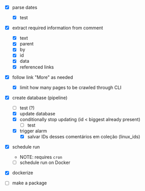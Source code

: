 - [x] parse dates
    - [x] test
- [x] extract required information from comment
    - [x] text
    - [x] parent
    - [x] by
    - [x] id
    - [x] data
    - [x] referenced links
- [x] follow link "More" as needed
  - [x] limit how many pages to be crawled through CLI
- [x] create database (pipeline)
    - [ ] test (?)
    - [x] update database
    - [x] conditionally stop updating (id < biggest already present)
        - [ ] test
    - [x] trigger alarm
        - [x] salvar IDs desses comentários em coleção (linux_ids)
- [x] schedule run
    - NOTE: requires `cron`
    - [ ] schedule run on Docker
- [x] dockerize
- [ ] make a package

